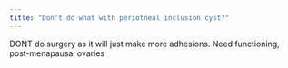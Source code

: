```yaml
---
title: "Don't do what with periotneal inclusion cyst?"
---
```

DONT do surgery as it will just make more adhesions. Need functioning, post-menapausal ovaries

